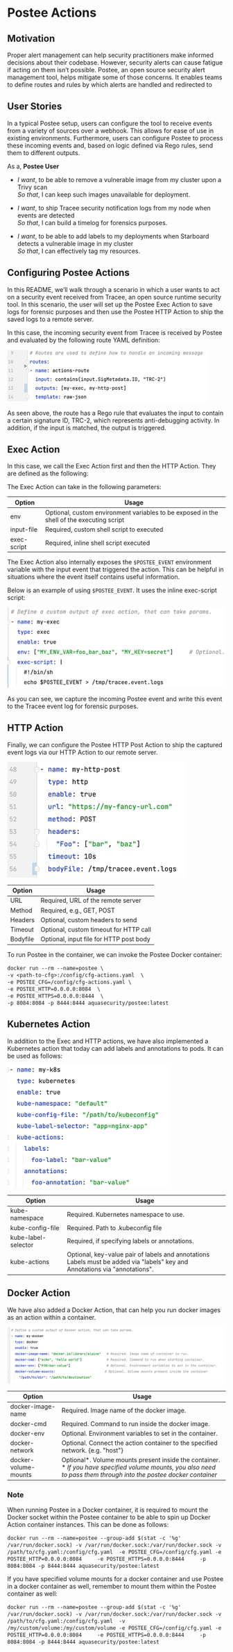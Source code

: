 # Postee Actions

## Motivation
Proper alert management can help security practitioners make informed decisions about their codebase. However, security alerts can cause fatigue if acting on them isn’t possible. Postee, an open source security alert management tool, helps mitigate some of those concerns. It enables teams to define routes and rules by which alerts are handled and redirected to 

## User Stories
In a typical Postee setup, users can configure the tool to receive events from a variety of sources over a webhook. This allows for ease of use in existing environments. Furthermore, users can configure Postee to process these incoming events and, based on logic defined via Rego rules, send them to different outputs.

As a, **Postee User**
- _I want_, to be able to remove a vulnerable image from my cluster upon a Trivy scan  
_So that_, I can keep such images unavailable for deployment.


- _I want_, to ship Tracee security notification logs from my node when events are detected   
_So that_, I can build a timelog for forensics purposes.


- _I want_, to be able to add labels to my deployments when Starboard detects a vulnerable image in my cluster   
_So that_, I can effectively tag my resources.


## Configuring Postee Actions
In this README, we’ll walk through a scenario in which a user wants to act on a security event received from Tracee, an open source runtime security tool. In this scenario, the user will set up the Postee Exec Action to save logs for forensic purposes and then use the Postee HTTP Action to ship the saved logs to a remote server.

In this case, the incoming security event from Tracee is received by Postee and evaluated by the following route YAML definition: 

![img.png](img.png)

As seen above, the route has a Rego rule that evaluates the input to contain a certain signature ID, TRC-2, which represents anti-debugging activity. In addition, if the input is matched, the output is triggered.

## Exec Action

In this case, we call the Exec Action first and then the HTTP Action. They are defined as the following:

The Exec Action can take in the following parameters:

| Option      | Usage                                                                                     |
|-------------|-------------------------------------------------------------------------------------------|
| env         | Optional, custom environment variables to be exposed in the shell of the executing script |
| input-file  | Required, custom shell script to executed                                                 |
| exec-script | Required, inline shell script executed                                                    |

The Exec Action also internally exposes the `$POSTEE_EVENT` environment variable with the input event that triggered the action. This can be helpful in situations where the event itself contains useful information.

Below is an example of using `$POSTEE_EVENT`. It uses the inline exec-script script:

![img_3.png](img_3.png)

As you can see, we capture the incoming Postee event and write this event to the Tracee event log for forensic purposes.

## HTTP Action

Finally, we can configure the Postee HTTP Post Action to ship the captured event logs via our HTTP Action to our remote server.

 ![img_1.png](img_1.png)

| Option   | Usage                                   |
|----------|-----------------------------------------|
| URL      | Required, URL of the remote server      |
| Method   | Required, e.g., GET, POST               |
| Headers  | Optional, custom headers to send        |
| Timeout  | Optional, custom timeout for HTTP call  |
| Bodyfile | Optional, input file for HTTP post body |

To run Postee in the container, we can invoke the Postee Docker container:

```
docker run --rm --name=postee \
-v <path-to-cfg>:/config/cfg-actions.yaml  \
-e POSTEE_CFG=/config/cfg-actions.yaml \
-e POSTEE_HTTP=0.0.0.0:8084  \
-e POSTEE_HTTPS=0.0.0.0:8444  \
-p 8084:8084 -p 8444:8444 aquasecurity/postee:latest
```

## Kubernetes Action
In addition to the Exec and HTTP actions, we have also implemented a Kubernetes action that today can add labels and annotations to pods. It can be used as follows:

![img_4.png](img_4.png)

| Option              | Usage                                                                                                                           |
|---------------------|---------------------------------------------------------------------------------------------------------------------------------|
| kube-namespace      | Required. Kubernetes namespace to use.                                                                                          |
| kube-config-file    | Required. Path to .kubeconfig file                                                                                              |
| kube-label-selector | Required, if specifying labels or annotations.                                                                                  |
| kube-actions        | Optional, key-value pair of labels and annotations<br/>Labels must be added via "labels" key and Annotations via "annotations". |


## Docker Action
We have also added a Docker Action, that can help you run docker images as an action within a container.

![img_5.png](img_5.png)

| Option               | Usage                                                                                                                                                                    |
|----------------------|--------------------------------------------------------------------------------------------------------------------------------------------------------------------------|
| docker-image-name    | Required. Image name of the docker image.                                                                                                                                |
| docker-cmd           | Required. Command to run inside the docker image.                                                                                                                        |
| docker-env           | Optional. Environment variables to set in the container.                                                                                                                 |
| docker-network       | Optional. Connect the action container to the specified network. {e.g. "host"}                                                                                           |
| docker-volume-mounts | Optional*. Volume mounts present inside the container.<br/> * _If you have specified volume mounts, you also need to pass them through into the postee docker container_ |

### Note
When running Postee in a Docker container, it is required to mount the Docker socket within the Postee container to be able to spin up Docker Action container instances. This can be done as follows:
```
docker run --rm --name=postee --group-add $(stat -c '%g' /var/run/docker.sock) -v /var/run/docker.sock:/var/run/docker.sock -v /path/to/cfg.yaml:/config/cfg.yaml  -e POSTEE_CFG=/config/cfg.yaml -e POSTEE_HTTP=0.0.0.0:8084     -e POSTEE_HTTPS=0.0.0.0:8444     -p 8084:8084 -p 8444:8444 aquasecurity/postee:latest
```

If you have specified volume mounts for a docker container and use Postee in a docker container as well, remember to mount them within the Postee container as well:
```
docker run --rm --name=postee --group-add $(stat -c '%g' /var/run/docker.sock) -v /var/run/docker.sock:/var/run/docker.sock -v /path/to/cfg.yaml:/config/cfg.yaml  -v /my/custom/volume:/my/custom/volume -e POSTEE_CFG=/config/cfg.yaml -e POSTEE_HTTP=0.0.0.0:8084     -e POSTEE_HTTPS=0.0.0.0:8444     -p 8084:8084 -p 8444:8444 aquasecurity/postee:latest
```